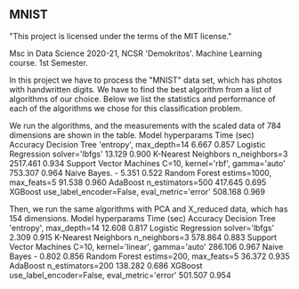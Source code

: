 ## MNIST

"This project is licensed under the terms of the MIT license."

Msc in Data Science 2020-21, NCSR 'Demokritos'. Machine Learning course. 1st Semester.

In this project we have to process the "MNIST" data set, which has photos with handwritten digits. 
We have to find the best algorithm from a list of algorithms of our choice. 
Below we list the statistics and performance of each of the algorithms we chose for this classification problem.


We run the algorithms, and the measurements with the scaled data of 784 dimensions are shown in the table.
Model	                     hyperparams	                                  Time (sec)	   Accuracy
Decision Tree	             'entropy', max_depth=14	                      6.667	         0.857
Logistic Regression	       solver='lbfgs'	                                13.129	       0.900
K-Nearest Neighbors	       n_neighbors=3	                                2517.461	     0.934
Support Vector Machines	   C=10, kernel='rbf', gamma='auto'	              753.307	       0.964
Naive Bayes.                               -                              5.351     	   0.522
Random Forest	             estims=1000, max_feats=5	                      91.538	       0.960
AdaBoost	                 n_estimators=500	                              417.645	       0.695
XGBoost	                   use_label_encoder=False, eval_metric='error'	  508.168	       0.969



Then, we run the same algorithms with PCA and X_reduced data, which has 154 dimensions.
Model	                      hyperparams	                                  Time (sec)	  Accuracy
Decision Tree	             'entropy', max_depth=14	                       12.608	        0.817
Logistic Regression	        solver='lbfgs'	                               2.309	        0.915
K-Nearest Neighbors	        n_neighbors=3	                                 578.864	      0.883
Support Vector Machines	    C=10, kernel='linear', gamma='auto'	           286.106	      0.967
Naive Bayes	                           -	                                 0.802	        0.856
Random Forest	              estims=200, max_feats=5	                       36.372	        0.935
AdaBoost	                  n_estimators=200	                             138.282	      0.686
XGBoost	                    use_label_encoder=False, eval_metric='error'	 501.507	      0.954


